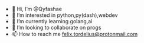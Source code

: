 - 👋 Hi, I’m @Qyfashae
- 👀 I’m interested in python,py(dash),webdev
- 🌱 I’m currently learning golang,ai
- 💞️ I’m looking to collaborate on progs
- 📫 How to reach me felix.tordelius@protonmail.com


